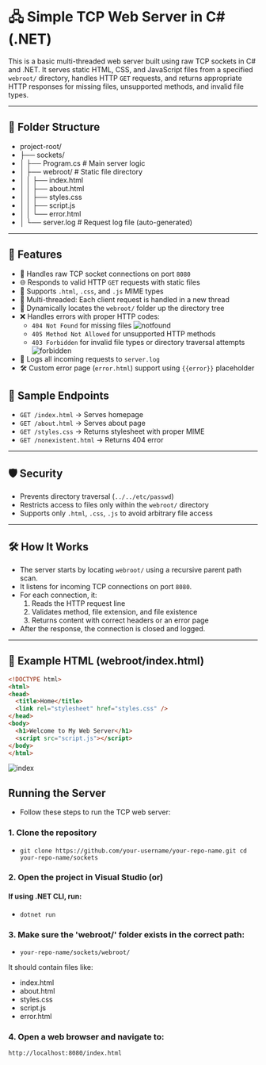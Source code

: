 # 🖧 Simple TCP Web Server in C# (.NET)

This is a basic multi-threaded web server built using raw TCP sockets in C# and .NET. It serves static HTML, CSS, and JavaScript files from a specified `webroot/` directory, handles HTTP `GET` requests, and returns appropriate HTTP responses for missing files, unsupported methods, and invalid file types.

---

## 📁 Folder Structure

 - project-root/
 - ├── sockets/
 - │ ├── Program.cs # Main server logic
 - │ ├── webroot/ # Static file directory
 - │ │ ├── index.html
 - │ │ ├── about.html
 - │ │ ├── styles.css
 - │ │ ├── script.js
 - │ │ └── error.html
 - │ └── server.log # Request log file (auto-generated)

---

## 🚀 Features

- 🔌 Handles raw TCP socket connections on port `8080`
- 🌐 Responds to valid HTTP `GET` requests with static files
- 📄 Supports `.html`, `.css`, and `.js` MIME types
- 🧠 Multi-threaded: Each client request is handled in a new thread
- 📁 Dynamically locates the `webroot/` folder up the directory tree
- ❌ Handles errors with proper HTTP codes:
  - `404 Not Found` for missing files
    ![notfound](https://github.com/user-attachments/assets/0edd4990-fae4-49f6-9bda-262cd77f5049)
  - `405 Method Not Allowed` for unsupported HTTP methods
  - `403 Forbidden` for invalid file types or directory traversal attempts
    ![forbidden](https://github.com/user-attachments/assets/4f767bb2-ee78-41dd-b81b-ebfadbfd6f7c)
- 📓 Logs all incoming requests to `server.log`
- 🛠 Custom error page (`error.html`) support using `{{error}}` placeholder

## 🧪 Sample Endpoints

- `GET /index.html` → Serves homepage
- `GET /about.html` → Serves about page
- `GET /styles.css` → Returns stylesheet with proper MIME
- `GET /nonexistent.html` → Returns 404 error

---

## 🛡 Security

- Prevents directory traversal (`../../etc/passwd`)
- Restricts access to files only within the `webroot/` directory
- Supports only `.html`, `.css`, `.js` to avoid arbitrary file access

---

## 🛠 How It Works

- The server starts by locating `webroot/` using a recursive parent path scan.
- It listens for incoming TCP connections on port `8080`.
- For each connection, it:
  1. Reads the HTTP request line
  2. Validates method, file extension, and file existence
  3. Returns content with correct headers or an error page
- After the response, the connection is closed and logged.

---

## 🧾 Example HTML (webroot/index.html)

```html
<!DOCTYPE html>
<html>
<head>
  <title>Home</title>
  <link rel="stylesheet" href="styles.css" />
</head>
<body>
  <h1>Welcome to My Web Server</h1>
  <script src="script.js"></script>
</body>
</html>
```

![index](https://github.com/user-attachments/assets/eb73b8ff-bea9-4503-82c8-c944c2fd27c5)


## Running the Server
- Follow these steps to run the TCP web server:

### 1. Clone the repository
- `git clone https://github.com/your-username/your-repo-name.git
    cd your-repo-name/sockets`
### 2. Open the project in Visual Studio (or)
####    If using .NET CLI, run:
- `dotnet run`
### 3. Make sure the 'webroot/' folder exists in the correct path:
-    `your-repo-name/sockets/webroot/`

It should contain files like:
- index.html
- about.html
- styles.css
- script.js
- error.html
### 4. Open a web browser and navigate to:
`http://localhost:8080/index.html`
